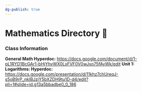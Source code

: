 ```yaml
---
dg-publish: true
---
```

# Mathematics Directory 📑

### Class Information
**General Math Hyperdoc:** https://docs.google.com/document/d/1-pL1RYD1BcGAr1-bHjYhvWX0LxFVF0V0wJxo75fAyWk/edit
**Unit 1: Logarithms: Hyperdoc:** https://docs.google.com/presentation/d/11khz7chUreqJ-s5oB9rP_nkIBJzjY5bXZDH9tu1D-d4/edit?pli=1#slide=id.g13a5bbadbe0_0_186
